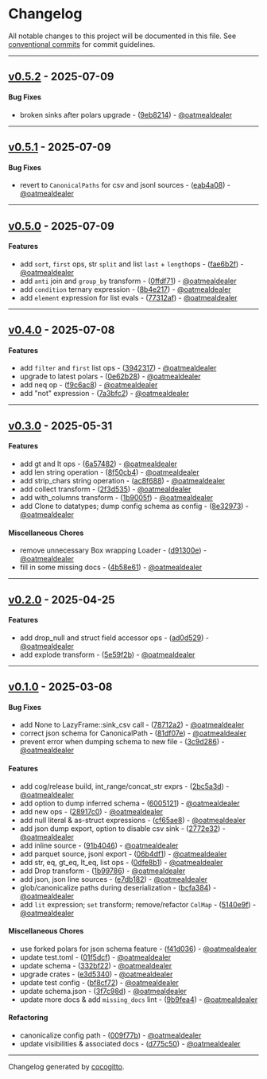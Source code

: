 # Changelog
All notable changes to this project will be documented in this file. See [conventional commits](https://www.conventionalcommits.org/) for commit guidelines.

- - -
## [v0.5.2](https://github.com/oatmealdealer/retl/compare/9eb8214ca2f85d0c58949be38fad95a62d27714e..v0.5.2) - 2025-07-09
#### Bug Fixes
- broken sinks after polars upgrade - ([9eb8214](https://github.com/oatmealdealer/retl/commit/9eb8214ca2f85d0c58949be38fad95a62d27714e)) - [@oatmealdealer](https://github.com/oatmealdealer)

- - -

## [v0.5.1](https://github.com/oatmealdealer/retl/compare/eab4a08f5d93728e8cff3f6c672e35f05fd82fd3..v0.5.1) - 2025-07-09
#### Bug Fixes
- revert to `CanonicalPaths` for csv and jsonl sources - ([eab4a08](https://github.com/oatmealdealer/retl/commit/eab4a08f5d93728e8cff3f6c672e35f05fd82fd3)) - [@oatmealdealer](https://github.com/oatmealdealer)

- - -

## [v0.5.0](https://github.com/oatmealdealer/retl/compare/77312af6ac35c5f640528161786241260f7b87f9..v0.5.0) - 2025-07-09
#### Features
- add `sort`, `first` ops,  str `split` and list `last` + `length`ops - ([fae6b2f](https://github.com/oatmealdealer/retl/commit/fae6b2f962ee4d58784f556b4d57de45a044c0e0)) - [@oatmealdealer](https://github.com/oatmealdealer)
- add `anti` join and `group_by` transform - ([0ffdf71](https://github.com/oatmealdealer/retl/commit/0ffdf711e00bc476c6930460367c9504e3c2c8e4)) - [@oatmealdealer](https://github.com/oatmealdealer)
- add `condition` ternary expression - ([8b4e217](https://github.com/oatmealdealer/retl/commit/8b4e21769e7c52c3cf889df0cab47c93ce28d323)) - [@oatmealdealer](https://github.com/oatmealdealer)
- add `element` expression for list evals - ([77312af](https://github.com/oatmealdealer/retl/commit/77312af6ac35c5f640528161786241260f7b87f9)) - [@oatmealdealer](https://github.com/oatmealdealer)

- - -

## [v0.4.0](https://github.com/oatmealdealer/retl/compare/7a3bfc23f0bc201316cccc3a92d92c486526e8f1..v0.4.0) - 2025-07-08
#### Features
- add `filter` and `first` list ops - ([3942317](https://github.com/oatmealdealer/retl/commit/39423173d60ea7b6c7f33ba31c2ec5d188c5bd76)) - [@oatmealdealer](https://github.com/oatmealdealer)
- upgrade to latest polars - ([0e62b28](https://github.com/oatmealdealer/retl/commit/0e62b28e1cf62eb8fb40d4e9651f23e0b083e146)) - [@oatmealdealer](https://github.com/oatmealdealer)
- add neq op - ([f9c6ac8](https://github.com/oatmealdealer/retl/commit/f9c6ac80ee81cf7823b191774ff7978f21162ded)) - [@oatmealdealer](https://github.com/oatmealdealer)
- add "not" expression - ([7a3bfc2](https://github.com/oatmealdealer/retl/commit/7a3bfc23f0bc201316cccc3a92d92c486526e8f1)) - [@oatmealdealer](https://github.com/oatmealdealer)

- - -

## [v0.3.0](https://github.com/oatmealdealer/retl/compare/4b58e610319e4a653001f9c6bce662b3895a40ae..v0.3.0) - 2025-05-31
#### Features
- add gt and lt ops - ([6a57482](https://github.com/oatmealdealer/retl/commit/6a5748263e8b1b9b71b05e7085a789aebe3b0a9d)) - [@oatmealdealer](https://github.com/oatmealdealer)
- add len string operation - ([8f50cb4](https://github.com/oatmealdealer/retl/commit/8f50cb4f6565d65e3f547ba97d01aa41fae26ef1)) - [@oatmealdealer](https://github.com/oatmealdealer)
- add strip_chars string operation - ([ac8f688](https://github.com/oatmealdealer/retl/commit/ac8f688331c5c426a252ebf9826b06d061583cd1)) - [@oatmealdealer](https://github.com/oatmealdealer)
- add collect transform - ([2f3d535](https://github.com/oatmealdealer/retl/commit/2f3d535708ee946b01d58c202c369596ecfe9a0a)) - [@oatmealdealer](https://github.com/oatmealdealer)
- add with_columns transform - ([1b9005f](https://github.com/oatmealdealer/retl/commit/1b9005fad2b68c9d4e58f975a7c7a8e734a3ea61)) - [@oatmealdealer](https://github.com/oatmealdealer)
- add Clone to datatypes; dump config schema as config - ([8e32973](https://github.com/oatmealdealer/retl/commit/8e32973839f325afa969732c42334dc6579b1be1)) - [@oatmealdealer](https://github.com/oatmealdealer)
#### Miscellaneous Chores
- remove unnecessary Box wrapping Loader - ([d91300e](https://github.com/oatmealdealer/retl/commit/d91300e79f7840940a9004f4d6118b402113ddd3)) - [@oatmealdealer](https://github.com/oatmealdealer)
- fill in some missing docs - ([4b58e61](https://github.com/oatmealdealer/retl/commit/4b58e610319e4a653001f9c6bce662b3895a40ae)) - [@oatmealdealer](https://github.com/oatmealdealer)

- - -

## [v0.2.0](https://github.com/oatmealdealer/retl/compare/5e59f2b6091f85796f6a56e1b4547a0c62e36ef6..v0.2.0) - 2025-04-25
#### Features
- add drop_null and struct field accessor ops - ([ad0d529](https://github.com/oatmealdealer/retl/commit/ad0d5295a20e54708eb96f3a9165f4c85d6ed8b1)) - [@oatmealdealer](https://github.com/oatmealdealer)
- add explode transform - ([5e59f2b](https://github.com/oatmealdealer/retl/commit/5e59f2b6091f85796f6a56e1b4547a0c62e36ef6)) - [@oatmealdealer](https://github.com/oatmealdealer)

- - -

## [v0.1.0](https://github.com/oatmealdealer/retl/compare/bc44c865fadc2eb87e7d4d54fae53991c89dd3fa..v0.1.0) - 2025-03-08
#### Bug Fixes
- add None to LazyFrame::sink_csv call - ([78712a2](https://github.com/oatmealdealer/retl/commit/78712a28848ce84fccf71df5788a9841731e77e6)) - [@oatmealdealer](https://github.com/oatmealdealer)
- correct json schema for CanonicalPath - ([81df07e](https://github.com/oatmealdealer/retl/commit/81df07e49b2086a43e709e9c7247aef828a0e58c)) - [@oatmealdealer](https://github.com/oatmealdealer)
- prevent error when dumping schema to new file - ([3c9d286](https://github.com/oatmealdealer/retl/commit/3c9d286d0e14d8b9d0e3656ae3cc2fbaab43260c)) - [@oatmealdealer](https://github.com/oatmealdealer)
#### Features
- add cog/release build, int_range/concat_str exprs - ([2bc5a3d](https://github.com/oatmealdealer/retl/commit/2bc5a3d0aefc973f9fb8ca13658233c6a8ef6c26)) - [@oatmealdealer](https://github.com/oatmealdealer)
- add option to dump inferred schema - ([6005121](https://github.com/oatmealdealer/retl/commit/6005121fbdd9edfb49a8f0625e037c6b162fd545)) - [@oatmealdealer](https://github.com/oatmealdealer)
- add new ops - ([28917c0](https://github.com/oatmealdealer/retl/commit/28917c0514847ae9b57ef9600a5f2f05170c0c7e)) - [@oatmealdealer](https://github.com/oatmealdealer)
- add null literal & as-struct expressions - ([cf65ae8](https://github.com/oatmealdealer/retl/commit/cf65ae8f39618fe724e27b2c884b0c4cfdae94f7)) - [@oatmealdealer](https://github.com/oatmealdealer)
- add json dump export, option to disable csv sink - ([2772e32](https://github.com/oatmealdealer/retl/commit/2772e320f9e6a6ff83039bedc6930800c4277ee1)) - [@oatmealdealer](https://github.com/oatmealdealer)
-  add inline source - ([91b4046](https://github.com/oatmealdealer/retl/commit/91b4046941766107c9a24f5c0171407e023dc60e)) - [@oatmealdealer](https://github.com/oatmealdealer)
- add parquet source, jsonl export - ([06b4df1](https://github.com/oatmealdealer/retl/commit/06b4df1eaa58101efa12a2b3165b4334297b63b8)) - [@oatmealdealer](https://github.com/oatmealdealer)
- add str, eq, gt_eq, lt_eq, list ops - ([0dfe8b1](https://github.com/oatmealdealer/retl/commit/0dfe8b14c271b2044d764945a6013716b0c6bcd7)) - [@oatmealdealer](https://github.com/oatmealdealer)
- add Drop transform - ([1b99786](https://github.com/oatmealdealer/retl/commit/1b99786a614fc8092029bbf94eb214c2c454aa67)) - [@oatmealdealer](https://github.com/oatmealdealer)
- add json, json line sources - ([e7db182](https://github.com/oatmealdealer/retl/commit/e7db182afda6f5c26c0a0d8660110cfe415a966a)) - [@oatmealdealer](https://github.com/oatmealdealer)
- glob/canonicalize paths during deserialization - ([bcfa384](https://github.com/oatmealdealer/retl/commit/bcfa3843c2283b0a6ed7e514d141e9958c9a8bd7)) - [@oatmealdealer](https://github.com/oatmealdealer)
- add `lit` expression; `set` transform; remove/refactor `ColMap` - ([5140e9f](https://github.com/oatmealdealer/retl/commit/5140e9f8be12367fe085657ee72f2aa1cb8858f5)) - [@oatmealdealer](https://github.com/oatmealdealer)
#### Miscellaneous Chores
- use forked polars for json schema feature - ([f41d036](https://github.com/oatmealdealer/retl/commit/f41d036e8e1ae1e7e491a140a1966a779b8225a7)) - [@oatmealdealer](https://github.com/oatmealdealer)
- update test.toml - ([01f5dcf](https://github.com/oatmealdealer/retl/commit/01f5dcf1fb550088a6fec885871ceaa51f819f77)) - [@oatmealdealer](https://github.com/oatmealdealer)
- update schema - ([332bf22](https://github.com/oatmealdealer/retl/commit/332bf2225bea07681b53fb0f7d6546d607112095)) - [@oatmealdealer](https://github.com/oatmealdealer)
- upgrade crates - ([e3d5340](https://github.com/oatmealdealer/retl/commit/e3d5340278773b9d89947ef3835467192ff8342b)) - [@oatmealdealer](https://github.com/oatmealdealer)
- update test config - ([bf8cf72](https://github.com/oatmealdealer/retl/commit/bf8cf720576f04c827843dd7802af7b39346b36b)) - [@oatmealdealer](https://github.com/oatmealdealer)
- update schema.json - ([3f7c98d](https://github.com/oatmealdealer/retl/commit/3f7c98ddc5f058c742eae2bae03008a886cf4e69)) - [@oatmealdealer](https://github.com/oatmealdealer)
- update more docs & add `missing_docs` lint - ([9b9fea4](https://github.com/oatmealdealer/retl/commit/9b9fea40640230e14bcccfe877af08cfc91f0d4e)) - [@oatmealdealer](https://github.com/oatmealdealer)
#### Refactoring
- canonicalize config path - ([009f77b](https://github.com/oatmealdealer/retl/commit/009f77b4e536890ac889eb86e9c954b8f63b975b)) - [@oatmealdealer](https://github.com/oatmealdealer)
- update visibilities & associated docs - ([d775c50](https://github.com/oatmealdealer/retl/commit/d775c5029c079bec9f2e6b09df0969cae706e725)) - [@oatmealdealer](https://github.com/oatmealdealer)

- - -

Changelog generated by [cocogitto](https://github.com/cocogitto/cocogitto).